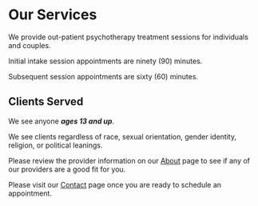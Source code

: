 # Our Services

We provide out-patient psychotherapy treatment sessions for individuals and couples.

Initial intake session appointments are ninety (90) minutes.

Subsequent session appointments are sixty (60) minutes.

## Clients Served

We see anyone _**ages 13 and up**_.

We see clients regardless of race, sexual orientation, gender identity, religion, or political leanings.

Please review the provider information on our [About](about.md) page to see if any of our providers are a good fit for you.

Please visit our [Contact](contact.md) page once you are ready to schedule an appointment.
